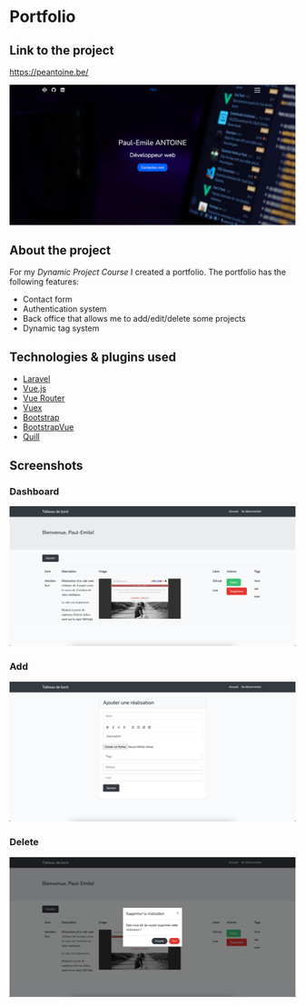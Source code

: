 # Portfolio

## Link to the project

https://peantoine.be/

![Portfolio Screenshot](https://raw.githubusercontent.com/elimeluap/Portfolio/master/screen-portfolio.png)

## About the project

For my _Dynamic Project Course_ I created a portfolio. The portfolio has the following features:

- Contact form
- Authentication system
- Back office that allows me to add/edit/delete some projects
- Dynamic tag system

## Technologies & plugins used

- [Laravel](https://laravel.com/)
- [Vue.js](https://vuejs.org/)
- [Vue Router](https://router.vuejs.org/)
- [Vuex](https://vuex.vuejs.org/)
- [Bootstrap](https://getbootstrap.com/)
- [BootstrapVue](https://bootstrap-vue.org/)
- [Quill](https://quilljs.com/)

## Screenshots

### Dashboard

![Dashboard Screenshot](https://github.com/elimeluap/Portfolio/blob/master/screen-back-office.png?raw=true)

### Add

![Add Screenshot](https://github.com/elimeluap/Portfolio/blob/master/screen-add.png?raw=true)

### Delete

![Delete Screenshot](https://github.com/elimeluap/Portfolio/blob/master/screen-delete.png?raw=true)
